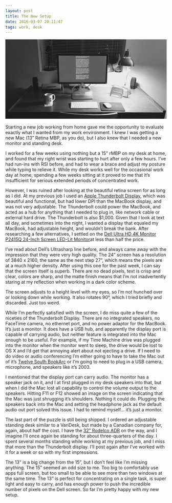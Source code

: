 ```yaml
---
layout: post
title: The New Setup
date: 2016-03-07 20:11:47
tags: work, desk
---
```


<a href="/media/IMG_0716.jpg"><img src="/media/IMG_0716_thumb.jpg" /></a>

Starting a new job working from home gave me the opportunity to evaluate exactly what I wanted from my work environment. I knew I was getting a new Mac (13” Retina MBP, as you do), but I also knew that I needed a new monitor and standing desk. 

I worked for a few weeks using nothing but a 15” rMBP on my desk at home, and found that my right wrist was starting to hurt after only a few hours. I’ve had run-ins with RSI before, and had to wear a brace and adjust my posture while typing to relieve it. While my desk works well for the occasional work day at home, spending a few weeks sitting at it proved to me that it’s insufficient for serious extended periods of concentrated work. 

However, I was ruined after looking at the beautiful retina screen for as long as I did. At my previous job I used an [Apple Thunderbolt Display][1], which was beautiful and functional, but had lower DPI than the MacBook display, and was not very adjustable. The Thunderbolt could power the MacBook, and acted as a hub for anything that I needed to plug in, like network cable or external hard drive. The Thunderbolt is also $1,000. Given that I look at text all day, and sometimes into the night, I wanted a display that equaled my MacBook, had adjustable height, and wouldn’t break the bank. After researching a few alternatives, I settled on the [Dell Ultra HD 4K Monitor P2415Q 24-Inch Screen LED-Lit Monitor][2]at less than half the price. 

I’ve read about Dell’s Ultrasharp line before, and always came away with the impression that they were very high quality. The 24” screen has a resolution of 3840 x 2160, the same as the next step 27”, which means the pixels are at a much higher density. After using this one for the past week, I can say that the screen itself is superb. There are no dead pixels, text is crisp and clear, colors are sharp, and the matte finish means that I’m not  inadvertently staring at my reflection when working in a dark color scheme. 

The screen adjusts to a height level with my eyes, so I’m not hunched over or looking down while working. It also rotates 90°, which I tried briefly and discarded. Just too weird. 

While I’m perfectly satisfied with the screen, I do miss quite a few of the niceties of the Thunderbolt Display. There are no integrated speakers, no FaceTime camera, no ethernet port, and no power adaptor for the MacBook. It’s just a monitor. It does have a USB hub, and apparently the display port is capable of carrying audio, but neither feature is integrated into the Mac enough to be useful. For example, if my Time Machine drive was plugged into the monitor when the monitor went to sleep, the drive would be lost to OS X and I’d get that annoying alert about not ejecting a drive. If I need to do video or audio conferencing I’m either going to have to take the Mac out of it’s [Twelve South BookArc][3] or I’m going to need to plug in a USB camera, microphone, and speakers like it’s 2003. 

I mentioned that the display port can carry audio. The monitor has a speaker jack on it, and I at first plugged in my desk speakers into that, but when I did the Mac lost all capability to control the volume output to the speakers. Hitting F11 or F12 showed an image on the screen indicating that the Mac was just shrugging it’s shoulders. Nothing it could do. Plugging the speakers back into the Mac and setting the headphone jack as the default audio out port solved this issue. I had to remind myself… it’s just a monitor. 

The last part of the puzzle is still being shipped. I ordered an adjustable standing desk similar to a VariDesk, but made by a Canadian company for, again, about half the cost. I have the [32” Rodelco ADR][4] on the way, and I imagine I’ll once again be standing for about three-quarters of the day. I spent several months standing while working at my previous job, and I miss that more than the Thunderbolt display. I’ll post again after I’ve worked with it for a week or so with my first impressions. 

The 13” is a big change from the 15”, but I don’t feel like I’m missing anything. The 15” seemed an odd size to me. Too big to comfortably use apps full screen, but too small to be able to see more than two windows at the same time. The 13” is perfect for concentrating on a single task, is super light and easy to carry, and has enough power to push the incredible number of pixels on the Dell screen. So far I’m pretty happy with my new setup. 


[1]:	https://en.wikipedia.org/wiki/Apple_Thunderbolt_Display
[2]:	http://www.amazon.com/Dell-Monitor-P2415Q-24-Inch-LED-Lit/dp/B00PC9HFNY
[3]:	https://www.twelvesouth.com/product/bookarc-for-macbook-pro-retina
[4]:	http://www.amazon.com/gp/product/B015GCGOD8?psc=1&redirect=true&ref_=oh_aui_detailpage_o02_s01
